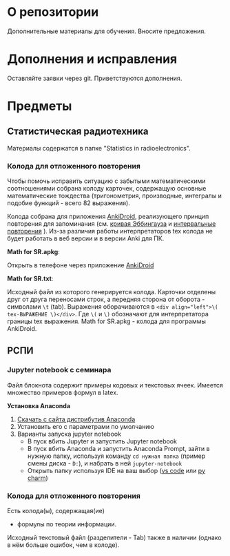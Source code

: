 # О репозитории
Дополнительные материалы для обучения. Вносите предложения.

# Дополнения и исправления
Оставляйте заявки через git. Приветствуются дополнения.

# Предметы
## Статистическая радиотехника

Материалы содержатся в папке "Statistics in radioelectronics".

### Колода для отложенного повторения

Чтобы помочь исправить ситуацию с забытыми математическими соотношениями собрана колоду карточек, содержащую основные математические тождества (тригонометрия, производные, интегралы и подобие функций - всего 82 выражения).

Колода собрана для приложения [AnkiDroid](https://play.google.com/store/apps/details?id=com.ichi2.anki&hl=ru&gl=US), реализующего принцип повторения для запоминания (см. [кривая Эббингауза](https://ru.wikipedia.org/wiki/Кривая_забывания) и [интервальные повторения](https://ru.wikipedia.org/wiki/Интервальные_повторения) ). Из-за различия работы интерпретаторов tex колода не будет работать в веб версии и в версии Anki для ПК.

__Math for SR.apkg__:

Открыть в телефоне через приложение [AnkiDroid](https://play.google.com/store/apps/details?id=com.ichi2.anki&hl=ru&gl=US)

__Math for SR.txt__:

Исходный файл из которого генерируется колода. Карточки отделены друг от друга переносами строк, а передняя сторона от оборота - символами `\t` (tab). Выражения оборачиваются в `<div align="left">\( tex-ВЫРАЖЕНИЕ \)</div>`. Где `\(` и `\)` обозначают для интерпретатора границы tex выражения.
Math for SR.apkg - колода для программы AnkiDroid.

## РСПИ

### Jupyter notebook с семинара

Файл блокнота содержит примеры кодовых и текстовых ячеек. Имеется множество примеров формул в latex.

__Установка Anaconda__

1. [Скачать с сайта дистрибутив Anaconda](https://www.anaconda.com/download)
2. Установить его с параметрами по умолчанию
3. Варианты запуска jupyter notebook
    - В пуск вбить Jupyter и запустить Jupyter notebook
    - В пуск вбить Anaconda и запустить Anaconda Prompt, зайти в нужную папку, используя команду `cd нужная папка` (пример смены диска - `D:`), и набрать в ней `jupyter-notebook`
    - Открыть папку используя IDE на ваш выбор ([vs code](https://code.visualstudio.com/) или [py charm](https://www.jetbrains.com/pycharm/))

### Колода для отложенного повторения


Есть колода(ы), содержащая(ие)
- формулы по теории информации.

Исходный текстовый файл (разделители - Tab) также в наличии (однако в нём больше ошибок, чем в колоде).
